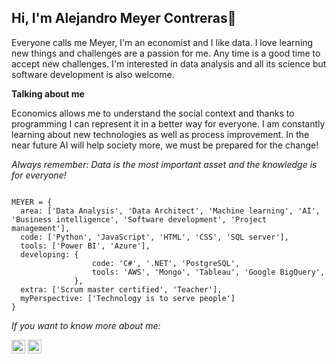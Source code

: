 ## Hi, I'm Alejandro Meyer Contreras👋

Everyone calls me Meyer, I'm an economist and I like data.
I love learning new things and challenges are a passion for me. Any time is a good time to accept new challenges.
I'm interested in data analysis and all its science but software development is also welcome. 



**Talking about me**

Economics allows me to understand the social context and thanks to programming I can represent it in a better way for everyone.
I am constantly learning about new technologies as well as process improvement. In the near future AI will help society more, we must be prepared for the change!

*Always remember: Data is the most important asset and the knowledge is for everyone!*


```

MEYER = {
  area: ['Data Analysis', 'Data Architect', 'Machine learning', 'AI', 'Business intelligence', 'Software development', 'Project management'],
  code: ['Python', 'JavaScript', 'HTML', 'CSS', 'SQL server'],
  tools: ['Power BI', 'Azure'],
  developing: {
                  code: 'C#', '.NET', 'PostgreSQL',
                  tools: 'AWS', 'Mongo', 'Tableau', 'Google BigQuery',
              },
  extra: ['Scrum master certified', 'Teacher'],
  myPerspective: ['Technology is to serve people']
}

```


*If you want to know more about me:*

[<img src='https://cdn.jsdelivr.net/npm/simple-icons@3.0.1/icons/twitter.svg' alt='twitter' height='22'>](https://twitter.com/@alejandromeyerc) 
[<img src='https://cdn.jsdelivr.net/npm/simple-icons@3.0.1/icons/linkedin.svg' alt='linkedin' height='22'>](https://www.linkedin.com/in/alejandro-meyer-contreras-76a80617a) 
